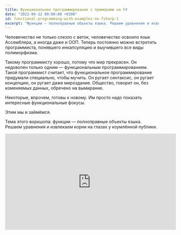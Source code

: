 ```yaml
---
title: Функциональное программирование с примерами на F#
date: "2022-04-12 09:00:00 +0300"
id: functional-programming-with-examples-on-fsharp-1
excerpt: "Функции — полноправные объекты языка. Решаем уравнения и извлекаем корни на глазах у изумлённой публики."
---
```


Человечество не только слезло с веток, человечество освоило язык Ассемблера, а иногда даже и ООП. Теперь постоянно можно встретить программиста, понявшего инкапсуляцию и выучившего все виды полиморфизма.

Такому программисту хорошо, потому что мир прекрасен. Он недоволен только одним — функциональным программированием. Такой программист считает, что функциональное программирование придумали специально, чтобы мучить. Он ругает синтаксис, он ругает концепцию, он ругает даже мироздание. Общество, говорит он, без изменяемых данных, обречено на вымирание.

Некоторые, впрочем, готовы к новому. Им просто надо показать интересные функциональные фокусы.

Этим мы и займёмся.

Тема этого воркшопа: функции — полноправные объекты языка. Решаем уравнения и извлекаем корни на глазах у изумлённой публики.

<div class="video">
    <iframe width="560" height="315" src="https://www.youtube.com/embed/RH1cIyLx73g" title="YouTube video player" frameborder="0" allow="accelerometer; autoplay; clipboard-write; encrypted-media; gyroscope; picture-in-picture" allowfullscreen></iframe>
</div>
